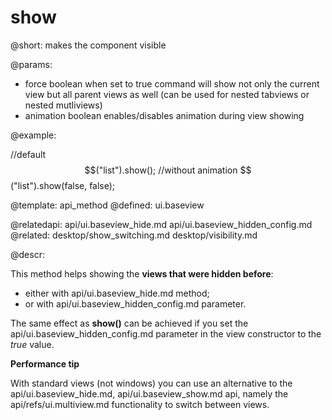 show
=============


@short:
	makes the component visible
    
@params:

* force   boolean  when set to true command will show not only the current view but all parent views as well    (can be used for nested tabviews or nested mutliviews)
* animation  boolean  enables/disables animation during view showing

@example:

//default
$$("list").show();
//without animation
$$("list").show(false, false);

@template:	api_method
@defined:	ui.baseview	

@relatedapi:
	api/ui.baseview_hide.md
    api/ui.baseview_hidden_config.md
@related:
    desktop/show_switching.md
	desktop/visibility.md
    
@descr:

This method helps showing the **views that were hidden before**:

- either with api/ui.baseview_hide.md method;
- or with api/ui.baseview_hidden_config.md parameter. 

The same effect as **show()** can be achieved if you set the api/ui.baseview_hidden_config.md parameter in the 
view constructor to the *true* value.

**Performance tip**

With standard views (not windows) you can use an alternative to the api/ui.baseview_hide.md, 
api/ui.baseview_show.md api, namely the api/refs/ui.multiview.md functionality to switch between views.